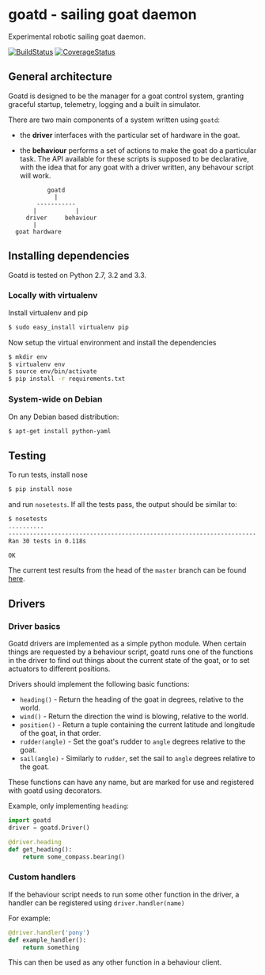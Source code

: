 goatd - sailing goat daemon 
===========================

Experimental robotic sailing goat daemon.

[![BuildStatus](https://travis-ci.org/goatd/goatd.png?branch=master)](https://travis-ci.org/goatd/goatd)
[![CoverageStatus](https://coveralls.io/repos/goatd/goatd/badge.png?branch=master)](https://coveralls.io/r/goatd/goatd?branch=master)

General architecture
-----------

Goatd is designed to be the manager for a goat control system, granting
graceful startup, telemetry, logging and a built in simulator.

There are two main components of a system written using `goatd`:

  - the __driver__ interfaces with the particular set of hardware in the goat.

  - the __behaviour__ performs a set of actions to make the goat do a
    particular task. The API available for these scripts is supposed to be
    declarative, with the idea that for any goat with a driver written, any
    behavour script will work.

```
           goatd
             |
        -----------
       |           |
     driver     behaviour
       |
  goat hardware
```

Installing dependencies
-----------------------

Goatd is tested on Python 2.7, 3.2 and 3.3.

### Locally with virtualenv

Install virtualenv and pip

```bash
$ sudo easy_install virtualenv pip
```

Now setup the virtual environment and install the dependencies

```bash
$ mkdir env
$ virtualenv env
$ source env/bin/activate
$ pip install -r requirements.txt
```

### System-wide on Debian

On any Debian based distribution:

```bash
$ apt-get install python-yaml
```


Testing
-------

To run tests, install nose

```bash
$ pip install nose
```

and run `nosetests`. If all the tests pass, the output should be similar to:

```bash
$ nosetests 
..........
----------------------------------------------------------------------
Ran 30 tests in 0.118s

OK
```

The current test results from the head of the `master` branch can be found
[here](https://travis-ci.org/goatd/goatd).

Drivers
-------

### Driver basics

Goatd drivers are implemented as a simple python module. When certain things
are requested by a behaviour script, goatd runs one of the functions in the
driver to find out things about the current state of the goat, or to set
actuators to different positions.

Drivers should implement the following basic functions:

  - `heading()` - Return the heading of the goat in degrees, relative to the
    world.
  - `wind()` - Return the direction the wind is blowing, relative to the world.
  - `position()` - Return a tuple containing the current latitude and longitude
    of the goat, in that order.
  - `rudder(angle)` - Set the goat's rudder to `angle`  degrees relative to the
    goat.
  - `sail(angle)` - Similarly to `rudder`, set the sail to `angle` degrees
    relative to the goat.

These functions can have any name, but are marked for use and registered with
goatd using decorators.

Example, only implementing `heading`:

```python
import goatd
driver = goatd.Driver()

@driver.heading
def get_heading():
    return some_compass.bearing()
```

### Custom handlers

If the behaviour script needs to run some other function in the driver, a
handler can be registered using `driver.handler(name)`

For example:

```python
@driver.handler('pony')
def example_handler():
    return something
```

This can then be used as any other function in a behaviour client.
